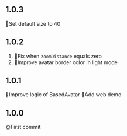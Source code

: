 ## 1.0.3

📖Set default size to 40

## 1.0.2

1. 🔧Fix when `zoomDistance` equals zero
2. 📖Improve avatar border color in light mode

## 1.0.1

📖Improve logic of BasedAvatar
📖Add web demo

## 1.0.0

🌞First commit
